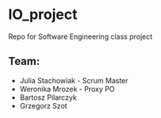 # IO_project
Repo for Software Engineering class project

## Team:
* Julia Stachowiak - Scrum Master
* Weronika Mrozek - Proxy PO
* Bartosz Pilarczyk
* Grzegorz Szot
